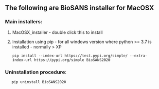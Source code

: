 ## The following are BioSANS installer for MacOSX

### Main installers:

1) MacOSX_installer - double click this to install
2) Installation using pip - for all windows version where python >= 3.7 is installed - normally > XP

       pip install --index-url https://test.pypi.org/simple/ --extra-index-url https://pypi.org/simple BioSANS2020

### Uninstallation procedure:

       pip uninstall BioSANS2020
